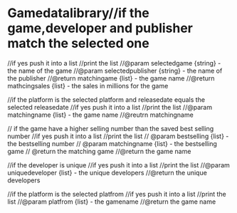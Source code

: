 # Gamedatalibrary//if the game,developer and publisher match the selected one
//if yes push it into a list
//print the list
//@param selectedgame {string} - the name of the game
//@param selectedpublisher {string} - the name of the publisher
//@return matchingame {list} - the game name
//@return mathcingsales {list} - the sales in millions for the game

//if the platform is the selected platform and releasedate equals the selected releasedate 
//if yes push it into a list
//print the list
//@param matchingname {list} - the game name
//@reutrn matchingname 

// if the game have a higher selling number than the saved best selling number
//if yes push it into a list
//print the list
// @param bestselling {list} - the bestselling number
// @param matchingname {list} - the bestselling game
// @return the matching game
//@return the game name

//if the developer is unique 
//if yes push it into a list
//print the list
//@param uniquedeveloper {list} - the unique developers
//@return the unique developers

//if the platform is the selected platfrom
//if yes push it into a list
//print the list
//@param platfrom {list} - the gamename 
//@return the game name

